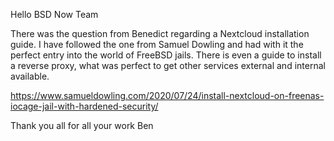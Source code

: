 Hello BSD Now Team

There was the question from Benedict regarding a Nextcloud installation guide. I have followed the one from Samuel Dowling and had with it the perfect entry into the world of FreeBSD jails. There is even a guide to install a reverse proxy, what was perfect to get other services external and internal available.

https://www.samueldowling.com/2020/07/24/install-nextcloud-on-freenas-iocage-jail-with-hardened-security/


Thank you all for all your work
Ben
